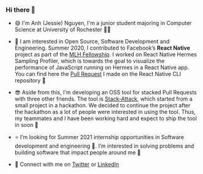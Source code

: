 ### Hi there 👋 

<!--
**jessieAnhNguyen/jessieAnhNguyen** is a ✨ _special_ ✨ repository because its `README.md` (this file) appears on your GitHub profile.

Here are some ideas to get you started:

- 🔭 I’m currently working on ...
- 🌱 I’m currently learning ...
- 👯 I’m looking to collaborate on ...
- 🤔 I’m looking for help with ...
- 💬 Ask me about ...
- 📫 How to reach me: ...
- 😄 Pronouns: ...
- ⚡ Fun fact: ...
-->

- :smile: I'm Anh (Jessie) Nguyen, I'm a junior student majoring in Computer Science at University of Rochester :woman_technologist:

- :star_struck: I am interested in Open Source, Software Development and Engineering. Summer 2020, I contributed to Facebook’s **React Native** project as part of the [MLH Fellowship](https://fellowship.mlh.io/). I worked on React Native Hermes Sampling Profiler, which is towards the goal to visualize the performance of JavaScript running on Hermes in a React Native app. You can find here the [Pull Request](https://github.com/react-native-community/cli/pull/1246) I made on the React Native CLI repository :partying_face:

- :sunglasses: Aside from this, I'm developing an OSS tool for stacked Pull Requests with three other friends. The tool is [Stack-Attack](https://github.com/taneliang/stack-attack), which started from a small project in a hackathon. We decided to continue the project after the hackathon as a lot of people were interested in using the tool. Thus, my teammates and I have been working hard and expect to ship the tool in soon :rocket:

- :star: I’m looking for Summer 2021 internship opportunities in Software development and engineering :raising_hand:. I’m interested in solving problems and building software that impact people around me :raised_hands: 

- :handshake: Connect with me on [Twitter](https://twitter.com/jessie_anh_ng) or [LinkedIn](https://www.linkedin.com/in/jessieanh/)
